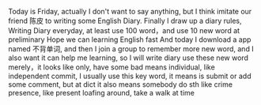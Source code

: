Today is Friday, actually I don't want to say anything, but I think imitate our friend 陈皮 to writing some English Diary.
Finally I draw up a diary rules, Writing Diary everyday, at least use 100 word，and use 10 new word at preliminary
Hope we can learning English fast
And today I download a app named 不背单词, and then I join a group to remember more new word, and I also want it can help me learning, so I will write diary use these new word
merely，it looks like only, have some bad means
individual, like independent
commit, I usually use this key word, it means is submit or add some comment, but at dict it also means somebody do sth like crime
presence, like present
loafing around, take a walk at time
